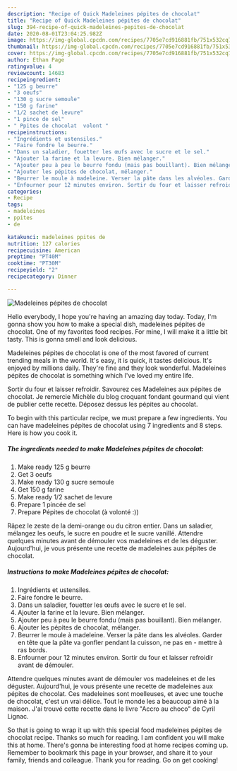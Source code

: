 ```yaml
---
description: "Recipe of Quick Madeleines pépites de chocolat"
title: "Recipe of Quick Madeleines pépites de chocolat"
slug: 394-recipe-of-quick-madeleines-pepites-de-chocolat
date: 2020-08-01T23:04:25.982Z
image: https://img-global.cpcdn.com/recipes/7705e7cd916881fb/751x532cq70/madeleines-pepites-de-chocolat-photo-principale-de-la-recette.jpg
thumbnail: https://img-global.cpcdn.com/recipes/7705e7cd916881fb/751x532cq70/madeleines-pepites-de-chocolat-photo-principale-de-la-recette.jpg
cover: https://img-global.cpcdn.com/recipes/7705e7cd916881fb/751x532cq70/madeleines-pepites-de-chocolat-photo-principale-de-la-recette.jpg
author: Ethan Page
ratingvalue: 4
reviewcount: 14683
recipeingredient:
- "125 g beurre"
- "3 oeufs"
- "130 g sucre semoule"
- "150 g farine"
- "1/2 sachet de levure"
- "1 pince de sel"
- " Ppites de chocolat  volont "
recipeinstructions:
- "Ingrédients et ustensiles."
- "Faire fondre le beurre."
- "Dans un saladier, fouetter les œufs avec le sucre et le sel."
- "Ajouter la farine et la levure. Bien mélanger."
- "Ajouter peu à peu le beurre fondu (mais pas bouillant). Bien mélanger."
- "Ajouter les pépites de chocolat, mélanger."
- "Beurrer le moule à madeleine. Verser la pâte dans les alvéoles. Garder en tête que la pâte va gonfler pendant la cuisson, ne pas en mettre à ras bords."
- "Enfourner pour 12 minutes environ. Sortir du four et laisser refroidir avant de démouler."
categories:
- Recipe
tags:
- madeleines
- ppites
- de

katakunci: madeleines ppites de 
nutrition: 127 calories
recipecuisine: American
preptime: "PT40M"
cooktime: "PT30M"
recipeyield: "2"
recipecategory: Dinner

---
```



![Madeleines pépites de chocolat](https://img-global.cpcdn.com/recipes/7705e7cd916881fb/751x532cq70/madeleines-pepites-de-chocolat-photo-principale-de-la-recette.jpg)

Hello everybody, I hope you're having an amazing day today. Today, I'm gonna show you how to make a special dish, madeleines pépites de chocolat. One of my favorites food recipes. For mine, I will make it a little bit tasty. This is gonna smell and look delicious.

Madeleines pépites de chocolat is one of the most favored of current trending meals in the world. It's easy, it is quick, it tastes delicious. It's enjoyed by millions daily. They're fine and they look wonderful. Madeleines pépites de chocolat is something which I've loved my entire life.

Sortir du four et laisser refroidir. Savourez ces Madeleines aux pépites de chocolat. Je remercie Michèle du blog croquant fondant gourmand qui vient de publier cette recette. Déposez dessus les pépites au chocolat.


To begin with this particular recipe, we must prepare a few ingredients. You can have madeleines pépites de chocolat using 7 ingredients and 8 steps. Here is how you cook it.

<!--inarticleads1-->

##### The ingredients needed to make Madeleines pépites de chocolat:

1. Make ready 125 g beurre
1. Get 3 oeufs
1. Make ready 130 g sucre semoule
1. Get 150 g farine
1. Make ready 1/2 sachet de levure
1. Prepare 1 pincée de sel
1. Prepare  Pépites de chocolat (à volonté :))


Râpez le zeste de la demi-orange ou du citron entier. Dans un saladier, mélangez les oeufs, le sucre en poudre et le sucre vanillé. Attendre quelques minutes avant de démouler vos madeleines et de les déguster. Aujourd&#39;hui, je vous présente une recette de madeleines aux pépites de chocolat. 

<!--inarticleads2-->

##### Instructions to make Madeleines pépites de chocolat:

1. Ingrédients et ustensiles.
1. Faire fondre le beurre.
1. Dans un saladier, fouetter les œufs avec le sucre et le sel.
1. Ajouter la farine et la levure. Bien mélanger.
1. Ajouter peu à peu le beurre fondu (mais pas bouillant). Bien mélanger.
1. Ajouter les pépites de chocolat, mélanger.
1. Beurrer le moule à madeleine. Verser la pâte dans les alvéoles. Garder en tête que la pâte va gonfler pendant la cuisson, ne pas en - mettre à ras bords.
1. Enfourner pour 12 minutes environ. Sortir du four et laisser refroidir avant de démouler.


Attendre quelques minutes avant de démouler vos madeleines et de les déguster. Aujourd&#39;hui, je vous présente une recette de madeleines aux pépites de chocolat. Ces madeleines sont moelleuses, et avec une touche de chocolat, c&#39;est un vrai délice. Tout le monde les a beaucoup aimé à la maison. J&#39;ai trouvé cette recette dans le livre &#34;Accro au choco&#34; de Cyril Lignac. 

So that is going to wrap it up with this special food madeleines pépites de chocolat recipe. Thanks so much for reading. I am confident you will make this at home. There's gonna be interesting food at home recipes coming up. Remember to bookmark this page in your browser, and share it to your family, friends and colleague. Thank you for reading. Go on get cooking!
